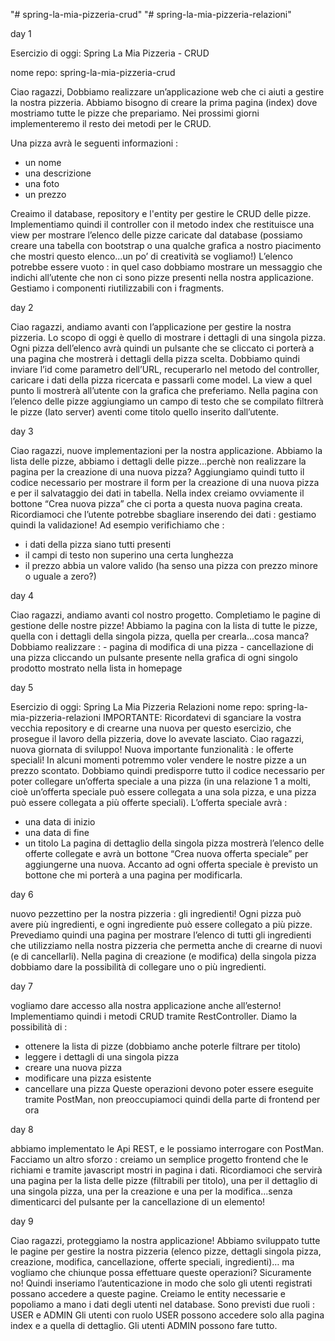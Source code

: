 "# spring-la-mia-pizzeria-crud" 
"# spring-la-mia-pizzeria-relazioni" 

day 1 

Esercizio di oggi: Spring La Mia Pizzeria - CRUD

nome repo: spring-la-mia-pizzeria-crud


Ciao ragazzi,
Dobbiamo realizzare un’applicazione web che ci aiuti a gestire la nostra pizzeria.
Abbiamo bisogno di creare la prima pagina (index) dove mostriamo tutte le pizze che prepariamo. Nei prossimi giorni implementeremo il resto dei metodi per le CRUD.

Una pizza avrà le seguenti informazioni :
- un nome
- una descrizione
- una foto
- un prezzo

Creaimo il database, repository e l'entity per gestire le CRUD delle pizze.
Implementiamo quindi il controller con il metodo index che restituisce una view per mostrare l’elenco delle pizze caricate dal database (possiamo creare una tabella con bootstrap o una qualche grafica a nostro piacimento che mostri questo elenco...un po’ di creatività se vogliamo!)
L’elenco potrebbe essere vuoto : in quel caso dobbiamo mostrare un messaggio che indichi all’utente che non ci sono pizze presenti nella nostra applicazione.
Gestiamo i componenti riutilizzabili con i fragments.

day 2

Ciao ragazzi, andiamo avanti con l’applicazione per gestire la nostra pizzeria. Lo scopo di oggi è quello di mostrare i dettagli di una singola pizza.
Ogni pizza dell’elenco avrà quindi un pulsante che se cliccato ci porterà a una pagina che mostrerà i dettagli della pizza scelta.
Dobbiamo quindi inviare l’id come parametro dell’URL, recuperarlo nel metodo del controller, caricare i dati della pizza ricercata e passarli come model.
La view a quel punto li mostrerà all’utente con la grafica che preferiamo.
Nella pagina con l’elenco delle pizze aggiungiamo un campo di testo che se compilato filtrerà le pizze (lato server) aventi come titolo quello inserito dall’utente.

day 3

Ciao ragazzi,
nuove implementazioni per la nostra applicazione.
Abbiamo la lista delle pizze, abbiamo i dettagli delle pizze...perchè non realizzare la pagina per la creazione di una nuova pizza?
Aggiungiamo quindi tutto il codice necessario per mostrare il form per la creazione di una nuova pizza e per il salvataggio dei dati in tabella.
Nella index creiamo ovviamente il bottone “Crea nuova pizza” che ci porta a questa nuova pagina creata.
Ricordiamoci che l’utente potrebbe sbagliare inserendo dei dati : gestiamo quindi la validazione!
Ad esempio verifichiamo che :
- i dati della pizza siano tutti presenti
- il campi di testo non superino una certa lunghezza
- il prezzo abbia un valore valido (ha senso una pizza con prezzo minore o uguale a zero?)

day 4

Ciao ragazzi, andiamo avanti col nostro progetto.
Completiamo le pagine di gestione delle nostre pizze! Abbiamo la pagina con la lista di tutte le pizze, quella con i dettagli della singola pizza, quella per crearla...cosa manca?
Dobbiamo realizzare : - pagina di modifica di una pizza - cancellazione di una pizza cliccando un pulsante presente nella grafica di ogni singolo prodotto mostrato nella lista in homepage 

day 5

Esercizio di oggi: Spring La Mia Pizzeria Relazioni
nome repo: spring-la-mia-pizzeria-relazioni
IMPORTANTE: Ricordatevi di sganciare la vostra vecchia repository e di crearne una nuova per questo esercizio, che prosegue il lavoro della pizzeria, dove lo avevate lasciato.
Ciao ragazzi,
nuova giornata di sviluppo!
Nuova importante funzionalità : le offerte speciali!
In alcuni momenti potremmo voler vendere le nostre pizze a un prezzo scontato.
Dobbiamo quindi predisporre tutto il codice necessario per poter collegare un’offerta speciale a una pizza (in una relazione 1 a molti, cioè un’offerta speciale può essere collegata a una sola pizza, e una pizza può essere collegata a più offerte speciali).
L’offerta speciale avrà :
- una data di inizio
- una data di fine
- un titolo
La pagina di dettaglio della singola pizza mostrerà l’elenco delle offerte collegate e avrà un bottone “Crea nuova offerta speciale” per aggiungerne una nuova.
Accanto ad ogni offerta speciale è previsto un bottone che mi porterà a una pagina per modificarla.

day 6

nuovo pezzettino per la nostra pizzeria : gli ingredienti!
Ogni pizza può avere più ingredienti, e ogni ingrediente può essere collegato a più pizze.
Prevediamo quindi una pagina per mostrare l’elenco di tutti gli ingredienti che utilizziamo nella nostra pizzeria che permetta anche di crearne di nuovi (e di cancellarli).
Nella pagina di creazione (e modifica) della singola pizza dobbiamo dare la possibilità di collegare uno o più ingredienti.

day 7

vogliamo dare accesso alla nostra applicazione anche all’esterno!
Implementiamo quindi i metodi CRUD tramite RestController.
Diamo la possibilità di :
- ottenere la lista di pizze (dobbiamo anche poterle filtrare per titolo)
- leggere i dettagli di una singola pizza
- creare una nuova pizza
- modificare una pizza esistente
- cancellare una pizza
Queste operazioni devono poter essere eseguite tramite PostMan, non preoccupiamoci quindi della parte di frontend per ora

day 8

abbiamo implementato le Api REST, e le possiamo interrogare con PostMan.
Facciamo un altro sforzo : creiamo un semplice progetto frontend che le richiami e tramite javascript mostri in pagina i dati.
Ricordiamoci che servirà una pagina per la lista delle pizze (filtrabili per titolo), una per il dettaglio di una singola pizza, una per la creazione e una per la modifica…senza dimenticarci del pulsante per la cancellazione di un elemento!

day 9

Ciao ragazzi,
proteggiamo la nostra applicazione!
Abbiamo sviluppato tutte le pagine per gestire la nostra pizzeria (elenco pizze, dettagli singola pizza, creazione, modifica, cancellazione, offerte speciali, ingredienti)…
ma vogliamo che chiunque possa effettuare queste operazioni?
Sicuramente no!
Quindi inseriamo l’autenticazione in modo che solo gli utenti registrati possano accedere a queste pagine.
Creiamo le entity necessarie e popoliamo a mano i dati degli utenti nel database.
Sono previsti due ruoli : USER e ADMIN
Gli utenti con ruolo USER possono accedere solo alla pagina index e a quella di dettaglio.
Gli utenti ADMIN possono fare tutto.